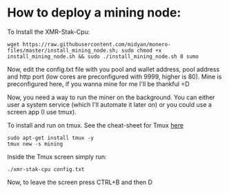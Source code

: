 # How to deploy a mining node:

To Install the XMR-Stak-Cpu:
```
wget https://raw.githubusercontent.com/midyan/monero-files/master/install_mining_node.sh; sudo chmod +x install_mining_node.sh && sudo ./install_mining_node.sh 8 sumo
```

Now, edit the config.txt file with you pool and wallet address, pool address and http port (low cores are preconfigured with 9999, higher is 80). Mine is preconfigured here, if you wanna mine for me I'll be thankful =D

Now, you need a way to run the miner on the background. You can either user a system service (which I'll automate it later on) or you could use a screen app (I use tmux).

To install and run on tmux. See the cheat-sheet for Tmux [here](https://gist.github.com/MohamedAlaa/2961058)
```
sudo apt-get install tmux -y
tmux new -s mining
```

Inside the Tmux screen simply run:
```
./xmr-stak-cpu config.txt
```

Now, to leave the screen press CTRL+B and then D
